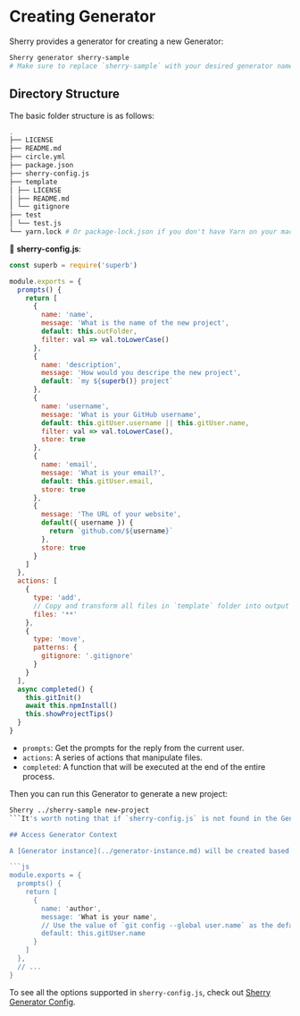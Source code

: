 # Creating Generator

Sherry provides a generator for creating a new Generator:

```bash
Sherry generator sherry-sample
# Make sure to replace `sherry-sample` with your desired generator name
```

## Directory Structure

The basic folder structure is as follows:

```bash
.
├── LICENSE
├── README.md
├── circle.yml
├── package.json
├── sherry-config.js
├── template
│ ├── LICENSE
│ ├── README.md
│ └── gitignore
├── test
│ └── test.js
└── yarn.lock # Or package-lock.json if you don't have Yarn on your machine
```

📝 __sherry-config.js__:

```js
const superb = require('superb')

module.exports = {
  prompts() {
    return [
      {
        name: 'name',
        message: 'What is the name of the new project',
        default: this.outFolder,
        filter: val => val.toLowerCase()
      },
      {
        name: 'description',
        message: 'How would you descripe the new project',
        default: `my ${superb()} project`
      },
      {
        name: 'username',
        message: 'What is your GitHub username',
        default: this.gitUser.username || this.gitUser.name,
        filter: val => val.toLowerCase(),
        store: true
      },
      {
        name: 'email',
        message: 'What is your email?',
        default: this.gitUser.email,
        store: true
      },
      {
        message: 'The URL of your website',
        default({ username }) {
          return `github.com/${username}`
        },
        store: true
      }
    ]
  },
  actions: [
    {
      type: 'add',
      // Copy and transform all files in `template` folder into output directory
      files: '**'
    },
    {
      type: 'move',
      patterns: {
        gitignore: '.gitignore'
      }
    }
  ],
  async completed() {
    this.gitInit()
    await this.npmInstall()
    this.showProjectTips()
  }
}
```

- `prompts`: Get the prompts for the reply from the current user.
- `actions`: A series of actions that manipulate files.
- `completed`: A function that will be executed at the end of the entire process.

Then you can run this Generator to generate a new project:

```bash
Sherry ../sherry-sample new-project
```It's worth noting that if `sherry-config.js` is not found in the Generator, Sherry will use a [default configuration](https://github.com/sherryjs/sherry/blob/master/lib/sherryfile. Fallback.js), which simply copies all the files into the target directory.

## Access Generator Context

A [Generator instance](../generator-instance.md) will be created based on the object exported by the Generator. If you want to access this you can use `actions` and `prompts` as instances of the function, you can use `this` to access it:

```js
module.exports = {
  prompts() {
    return [
      {
        name: 'author',
        message: 'What is your name',
        // Use the value of `git config --global user.name` as the default value
        default: this.gitUser.name
      }
    ]
  },
  // ...
}
```

To see all the options supported in `sherry-config.js`, check out [Sherry Generator Config](../generator-config.md).
